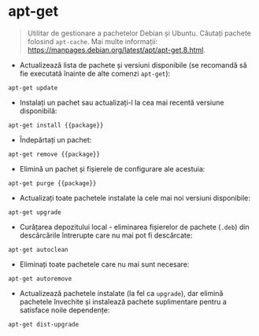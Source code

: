 # apt-get

> Utilitar de gestionare a pachetelor Debian și Ubuntu.
> Căutați pachete folosind `apt-cache`.
> Mai multe informații: <https://manpages.debian.org/latest/apt/apt-get.8.html>.

- Actualizează lista de pachete și versiuni disponibile (se recomandă să fie executată înainte de alte comenzi `apt-get`):

`apt-get update`

- Instalați un pachet sau actualizați-l la cea mai recentă versiune disponibilă:

`apt-get install {{package}}`

- Îndepărtați un pachet:

`apt-get remove {{package}}`

- Elimină un pachet și fișierele de configurare ale acestuia:

`apt-get purge {{package}}`

- Actualizați toate pachetele instalate la cele mai noi versiuni disponibile:

`apt-get upgrade`

- Curățarea depozitului local - eliminarea fișierelor de pachete (`.deb`) din descărcările întrerupte care nu mai pot fi descărcate:

`apt-get autoclean`

- Eliminați toate pachetele care nu mai sunt necesare:

`apt-get autoremove`

- Actualizează pachetele instalate (la fel ca `upgrade`), dar elimină pachetele învechite și instalează pachete suplimentare pentru a satisface noile dependențe:

`apt-get dist-upgrade`
